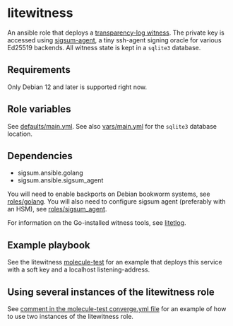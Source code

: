 # litewitness

An ansible role that deploys a [transparency-log witness][].  The private key is
accessed using [sigsum-agent][], a tiny ssh-agent signing oracle for various
Ed25519 backends.  All witness state is kept in a `sqlite3` database.

[transparency-log witness]: https://c2sp.org/tlog-witness
[sigsum-agent]: https://git.glasklar.is/sigsum/core/key-mgmt/

## Requirements

Only Debian 12 and later is supported right now.

## Role variables

See [defaults/main.yml](./defaults/main.yml).  See also
[vars/main.yml](./vars/main.yml) for the `sqlite3` database location.

## Dependencies

* sigsum.ansible.golang
* sigsum.ansible.sigsum_agent

You will need to enable backports on Debian bookworm systems, see
[roles/golang](../roles/golang).  You will also need to configure sigsum agent
(preferably with an HSM), see [roles/sigsum_agent](../roles/sigsum_agent).

For information on the Go-installed witness tools, see [litetlog][].

[litetlog]: https://github.com/FiloSottile/litetlog

## Example playbook

See the litewitness [molecule-test](../../molecule/litewitness) for an example
that deploys this service with a soft key and a localhost listening-address.

## Using several instances of the litewitness role

See [comment in the molecule-test converge.yml
file](../../molecule/litewitness) for an example of how to use two
instances of the litewitness role.
